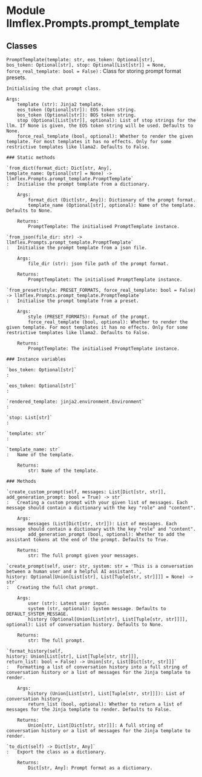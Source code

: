 Module llmflex.Prompts.prompt_template
======================================

Classes
-------

`PromptTemplate(template: str, eos_token: Optional[str], bos_token: Optional[str], stop: Optional[List[str]] = None, force_real_template: bool = False)`
:   Class for storing prompt format presets.
        
    
    Initialising the chat prompt class.
    
    Args:
        template (str): Jinja2 template.
        eos_token (Optional[str]): EOS token string.
        bos_token (Optional[str]): BOS token string.
        stop (Optional[List[str]], optional): List of stop strings for the llm. If None is given, the EOS token string will be used. Defaults to None.
        force_real_template (bool, optional): Whether to render the given template. For most templates it has no effects. Only for some restrictive templates like llama2. Defaults to False.

    ### Static methods

    `from_dict(format_dict: Dict[str, Any], template_name: Optional[str] = None) ‑> llmflex.Prompts.prompt_template.PromptTemplate`
    :   Initialise the prompt template from a dictionary.
        
        Args:
            format_dict (Dict[str, Any]): Dictionary of the prompt format.
            template_name (Optional[str], optional): Name of the template. Defaults to None.
        
        Returns:
            PromptTemplate: The initialised PromptTemplate instance.

    `from_json(file_dir: str) ‑> llmflex.Prompts.prompt_template.PromptTemplate`
    :   Initialise the prompt template from a json file.
        
        Args:
            file_dir (str): json file path of the prompt format.
        
        Returns:
            PromptTemplatet: The initialised PromptTemplate instance.

    `from_preset(style: PRESET_FORMATS, force_real_template: bool = False) ‑> llmflex.Prompts.prompt_template.PromptTemplate`
    :   Initialise the prompt template from a preset.
        
        Args:
            style (PRESET_FORMATS): Format of the prompt.
            force_real_template (bool, optional): Whether to render the given template. For most templates it has no effects. Only for some restrictive templates like llama2. Defaults to False.
        
        Returns:
            PromptTemplate: The initialised PromptTemplate instance.

    ### Instance variables

    `bos_token: Optional[str]`
    :

    `eos_token: Optional[str]`
    :

    `rendered_template: jinja2.environment.Environment`
    :

    `stop: List[str]`
    :

    `template: str`
    :

    `template_name: str`
    :   Name of the template.
        
        Returns:
            str: Name of the template.

    ### Methods

    `create_custom_prompt(self, messages: List[Dict[str, str]], add_generation_prompt: bool = True) ‑> str`
    :   Creating a custom prompt with your given list of messages. Each message should contain a dictionary with the key "role" and "content".
        
        Args:
            messages (List[Dict[str, str]]): List of messages. Each message should contain a dictionary with the key "role" and "content".
            add_generation_prompt (bool, optional): Whether to add the assistant tokens at the end of the prompt. Defaults to True.
        
        Returns:
            str: The full prompt given your messages.

    `create_prompt(self, user: str, system: str = 'This is a conversation between a human user and a helpful AI assistant.', history: Optional[Union[List[str], List[Tuple[str, str]]]] = None) ‑> str`
    :   Creating the full chat prompt.
        
        Args:
            user (str): Latest user input.
            system (str, optional): System message. Defaults to DEFAULT_SYSTEM_MESSAGE.
            history (Optional[Union[List[str], List[Tuple[str, str]]]], optional): List of conversation history. Defaults to None.
        
        Returns:
            str: The full prompt.

    `format_history(self, history: Union[List[str], List[Tuple[str, str]]], return_list: bool = False) ‑> Union[str, List[Dict[str, str]]]`
    :   Formatting a list of conversation history into a full string of conversation history or a list of messages for the Jinja template to render.
        
        Args:
            history (Union[List[str], List[Tuple[str, str]]]): List of conversation history. 
            return_list (bool, optional): Whether to return a list of messages for the Jinja template to render. Defaults to False.
        
        Returns:
            Union[str, List[Dict[str, str]]]: A full string of conversation history or a list of messages for the Jinja template to render.

    `to_dict(self) ‑> Dict[str, Any]`
    :   Export the class as a dictionary.
        
        Returns:
            Dict[str, Any]: Prompt format as a dictionary.